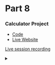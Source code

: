 # Part 8

### Calculator Project
- [Code](https://github.com/tinkerhublbsce/Web-foundry-Resources/tree/main/part8/code)
- [Live Website](https://tinkerhublbsce.github.io/Web-foundry-Resources/part8/code/)

[Live session recording](https://youtu.be/vN8FTzZWIfk)

<details><summary></summary>Thank You<script async src="https://cdn.splitbee.io/sb.js"></script></details>
